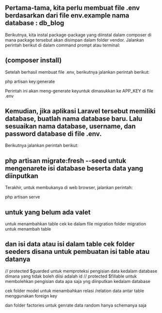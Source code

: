 Pertama-tama, kita perlu membuat file .env berdasarkan dari file env.example
nama database : db_blog
---------------------------------------
Berikutnya, kita instal package-package yang diinstal dalam composer di mana package tersebut akan disimpan dalam folder vendor. Jalankan perintah berikut di dalam command prompt atau terminal:

(composer install)
----------------------------------------

Setelah berhasil membuat file .env, berikutnya jalankan perintah berikut:

php artisan key:generate

Perintah ini akan meng-generate keyuntuk dimasukkan ke APP_KEY di file .env

Kemudian, jika aplikasi Laravel tersebut memiliki database, buatlah nama database baru. Lalu sesuaikan nama database, username, dan password database di file .env.
---------------------------------------
Berikutnya jalankan perintah berikut:

php artisan migrate:fresh --seed
untuk mengenarete isi database beserta data yang diinputkan
---------------------------------------
Terakhir, untuk membukanya di web browser, jalankan perintah:

php artisan serve

untuk yang belum ada valet
---------------------------------------
untuk menambahkan table cek ke dalam file migration
folder migration untuk menambah table

dan isi data atau isi dalam table cek folder seeders
disana untuk pembuatan isi table atau datanya
---------------------------------------
// protected $guarded untuk memproteksi pengisian data kedalam database dimana yang tidak boleh diisi adalah id
// protected $fillable untuk membolehkan pengisian data apa saja yng diinputkan kedalam database

cek folder model untuk menambahkan relasi /relation data antar table menggunakan foreign key

dan folder factories untuk genrate data random hanya schemanya saja